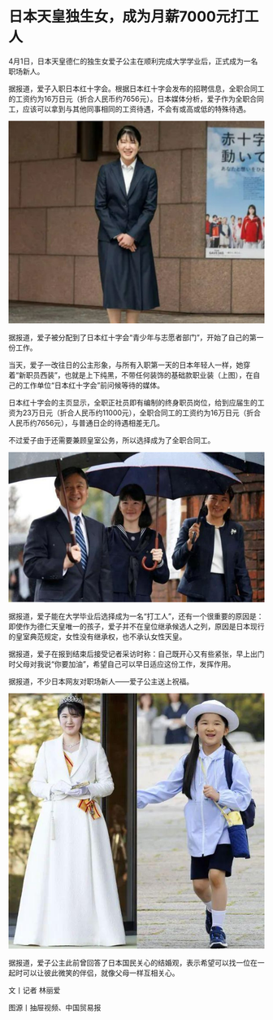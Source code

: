 # 日本天皇独生女，成为月薪7000元打工人

4月1日，日本天皇德仁的独生女爱子公主在顺利完成大学学业后，正式成为一名职场新人。

据报道，爱子入职日本红十字会。根据日本红十字会发布的招聘信息，全职合同工的工资约为16万日元（折合人民币约7656元）。日本媒体分析，爱子作为全职合同工，应该可以拿到与其他同事相同的工资待遇，不会有或高或低的特殊待遇。

![6ce34a18f07710fde818e49b9a24f33b.jpg](https://raw.githubusercontent.com/qqhsx/qqnews_image/main/2024/04/07/日本天皇独生女，成为月薪7000元打工人/6ce34a18f07710fde818e49b9a24f33b.jpg)

据报道，爱子被分配到了日本红十字会“青少年与志愿者部门”，开始了自己的第一份工作。

当天，爱子一改往日的公主形象，与所有入职第一天的日本年轻人一样，她穿着“新职员西装”，也就是上下纯黑，不带任何装饰的基础款职业装（上图），在自己的工作单位“日本红十字会”前问候等待的媒体。

日本红十字会的主页显示，全职正社员即有编制的终身职员岗位，给到应届生的工资为23万日元（折合人民币约11000元），全职合同工的工资约为16万日元（折合人民币约7656元），与普通日企的待遇相差无几。

不过爱子由于还需要兼顾皇室公务，所以选择成为了全职合同工。

![fed5068d522c152caad3c433b567e6a0.jpg](https://raw.githubusercontent.com/qqhsx/qqnews_image/main/2024/04/07/日本天皇独生女，成为月薪7000元打工人/fed5068d522c152caad3c433b567e6a0.jpg)

据报道，爱子能在大学毕业后选择成为一名“打工人”，还有一个很重要的原因是：即使作为德仁天皇唯一的孩子，爱子并不在皇位继承候选人之列，原因是日本现行的皇室典范规定，女性没有继承权，也不承认女性天皇。

据报道，爱子在报到结束后接受记者采访时称：自己既开心又有些紧张，早上出门时父母对我说“你要加油”，希望自己可以早日适应这份工作，发挥作用。

据报道，不少日本网友对职场新人——爱子公主送上祝福。

![7044b74583913ee2f998a92263f5dc73.jpg](https://raw.githubusercontent.com/qqhsx/qqnews_image/main/2024/04/07/日本天皇独生女，成为月薪7000元打工人/7044b74583913ee2f998a92263f5dc73.jpg)

据报道，爱子公主此前曾回答了日本国民关心的结婚观，表示希望可以找一位在一起时可以让彼此微笑的伴侣，就像父母一样互相关心。

文丨记者 林丽爱

图源丨抽屉视频、中国贸易报

